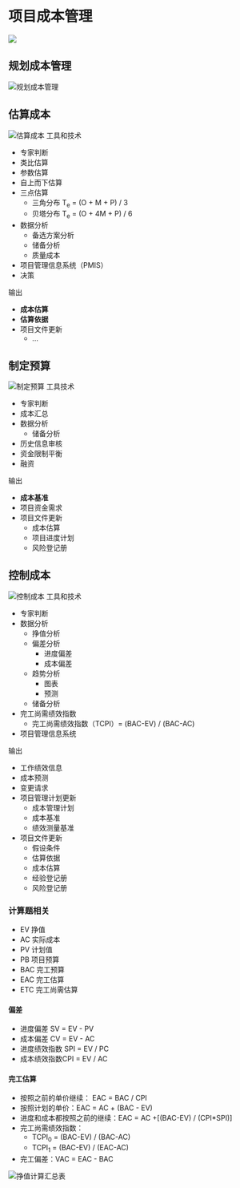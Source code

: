 # 项目成本管理
![](../../docs/img/pmbok/7.jpg)
## 规划成本管理
![规划成本管理](../../docs/img/pmbok/7.1.jpg)
## 估算成本
![估算成本](../../docs/img/pmbok/7.2.jpg)
工具和技术
* 专家判断
* 类比估算
* 参数估算
* 自上而下估算
* 三点估算
  * 三角分布 T<sub>e</sub> = (O + M + P) / 3
  * 贝塔分布 T<sub>e</sub> = (O + 4M + P) / 6
* 数据分析
  * 备选方案分析
  * 储备分析
  * 质量成本
* 项目管理信息系统（PMIS）
* 决策

输出
* **成本估算**
* **估算依据**
* 项目文件更新
  * ...


## 制定预算
![制定预算](../../docs/img/pmbok/7.3.jpg)
工具技术
* 专家判断
* 成本汇总
* 数据分析
  * 储备分析
* 历史信息审核
* 资金限制平衡
* 融资

输出
* **成本基准**
* 项目资金需求
* 项目文件更新
  * 成本估算
  * 项目进度计划
  * 风险登记册
## 控制成本
![控制成本](../../docs/img/pmbok/7.4.jpg)
工具和技术
* 专家判断
* 数据分析
  * 挣值分析
  * 偏差分析
    * 进度偏差
    * 成本偏差
  * 趋势分析
    * 图表
    * 预测
  * 储备分析
* 完工尚需绩效指数
  * 完工尚需绩效指数（TCPI）= (BAC-EV) / (BAC-AC)
* 项目管理信息系统

输出
* 工作绩效信息
* 成本预测
* 变更请求
* 项目管理计划更新
  * 成本管理计划
  * 成本基准
  * 绩效测量基准
* 项目文件更新
  * 假设条件
  * 估算依据
  * 成本估算
  * 经验登记册
  * 风险登记册
### 计算题相关
* EV 挣值
* AC 实际成本
* PV 计划值
* PB 项目预算
* BAC 完工预算
* EAC 完工估算
* ETC 完工尚需估算
#### 偏差
* 进度偏差 SV = EV - PV
* 成本偏差 CV = EV - AC
* 进度绩效指数 SPI = EV / PC
* 成本绩效指数CPI = EV / AC

#### 完工估算
* 按照之前的单价继续： EAC = BAC / CPI
* 按照计划的单价：EAC = AC + (BAC - EV)
* 进度和成本都按照之前的继续：EAC = AC +[(BAC-EV) / (CPI*SPI)]
* 完工尚需绩效指数：
  * TCPI<sub>0</sub> = (BAC-EV) / (BAC-AC)
  * TCPI<sub>1</sub> = (BAC-EV) / (EAC-AC)
* 完工偏差：VAC = EAC - BAC

![挣值计算汇总表](../../img/../docs/img/pmbok/7.n.png)

